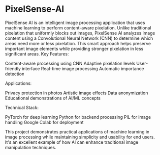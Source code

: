 # PixelSense-AI
PixelSense AI is an intelligent image processing application that uses machine learning to perform content-aware pixelation. Unlike traditional pixelation that uniformly blocks out images, PixelSense AI analyzes image content using a Convolutional Neural Network (CNN) to determine which areas need more or less pixelation. This smart approach helps preserve important image elements while providing stronger pixelation in less significant areas.
Key Features:

Content-aware processing using CNN
Adaptive pixelation levels
User-friendly interface
Real-time image processing
Automatic importance detection

Applications:

Privacy protection in photos
Artistic image effects
Data anonymization
Educational demonstrations of AI/ML concepts

Technical Stack:

PyTorch for deep learning
Python for backend processing
PIL for image handling
Google Colab for deployment

This project demonstrates practical applications of machine learning in image processing while maintaining simplicity and usability for end users. It's an excellent example of how AI can enhance traditional image manipulation techniques.
